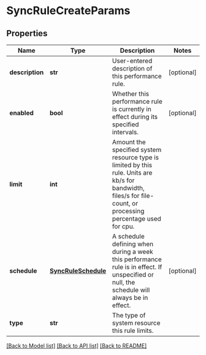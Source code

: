 # SyncRuleCreateParams

## Properties
Name | Type | Description | Notes
------------ | ------------- | ------------- | -------------
**description** | **str** | User-entered description of this performance rule. | [optional] 
**enabled** | **bool** | Whether this performance rule is currently in effect during its specified intervals. | [optional] 
**limit** | **int** | Amount the specified system resource type is limited by this rule.  Units are kb/s for bandwidth, files/s for file-count, or processing percentage used for cpu. | 
**schedule** | [**SyncRuleSchedule**](SyncRuleSchedule.md) | A schedule defining when during a week this performance rule is in effect.  If unspecified or null, the schedule will always be in effect. | [optional] 
**type** | **str** | The type of system resource this rule limits. | 

[[Back to Model list]](../README.md#documentation-for-models) [[Back to API list]](../README.md#documentation-for-api-endpoints) [[Back to README]](../README.md)


